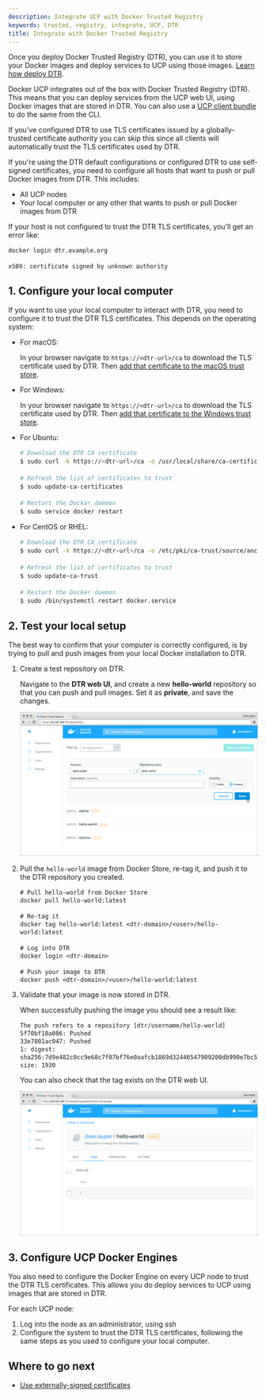 ```yaml
---
description: Integrate UCP with Docker Trusted Registry
keywords: trusted, registry, integrate, UCP, DTR
title: Integrate with Docker Trusted Registry
---
```


Once you deploy Docker Trusted Registry (DTR), you can use it to store your Docker
images and deploy services to UCP using those images.
[Learn how deploy DTR](/datacenter/dtr/2.1/guides/install/index.md).

Docker UCP integrates out of the box with Docker Trusted Registry (DTR).
This means that you can deploy services from the UCP web UI, using Docker
images that are stored in DTR. You can also use a
[UCP client bundle](../access-ucp/cli-based-access.md) to do the same from the
CLI.

If you've configured DTR to use TLS certificates issued by a globally-trusted
certificate authority you can skip this since all clients will automatically
trust the TLS certificates used by DTR.

If you're using the DTR default configurations or configured DTR to use
self-signed certificates, you need to configure all hosts that want to push
or pull Docker images from DTR. This includes:

* All UCP nodes
* Your local computer or any other that wants to push or pull Docker images from DTR

If your host is not configured to trust the DTR TLS certificates, you'll get an
error like:

```none
docker login dtr.example.org

x509: certificate signed by unknown authority
```

## 1. Configure your local computer

If you want to use your local computer to interact with DTR, you need to
configure it to trust the DTR TLS certificates. This depends on the operating
system:

* For macOS:

  In your browser navigate to `https://<dtr-url>/ca` to download the TLS
  certificate used by DTR. Then
  [add that certificate to the macOS trust store](https://support.apple.com/kb/PH18677?locale=en_US).

* For Windows:

  In your browser navigate to `https://<dtr-url>/ca` to download the TLS
  certificate used by DTR. Then
  [add that certificate to the Windows trust store](https://technet.microsoft.com/en-us/library/cc754841(v=ws.11).aspx).

* For Ubuntu:

  ```bash
  # Download the DTR CA certificate
  $ sudo curl -k https://<dtr-url>/ca -o /usr/local/share/ca-certificates/<dtr-domain-name>.crt

  # Refresh the list of certificates to trust
  $ sudo update-ca-certificates

  # Restart the Docker daemon
  $ sudo service docker restart
  ```

* For CentOS or RHEL:

  ```bash
  # Download the DTR CA certificate
  $ sudo curl -k https://<dtr-url>/ca -o /etc/pki/ca-trust/source/anchors/<dtr-domain-name>.crt

  # Refresh the list of certificates to trust
  $ sudo update-ca-trust

  # Restart the Docker daemon
  $ sudo /bin/systemctl restart docker.service
  ```

## 2. Test your local setup

The best way to confirm that your computer is correctly configured, is by
trying to pull and push images from your local Docker installation to DTR.

1.  Create a test repository on DTR.

    Navigate to the **DTR web UI**, and create a new **hello-world** repository
    so that you can push and pull images. Set it as **private**, and save
    the changes.

    ![](../images/dtr-integration-1.png)

2.  Pull the `hello-world` image from Docker Store, re-tag it, and push it to the
DTR repository you created.

    ```none
    # Pull hello-world from Docker Store
    docker pull hello-world:latest

    # Re-tag it
    docker tag hello-world:latest <dtr-domain>/<user>/hello-world:latest

    # Log into DTR
    docker login <dtr-domain>

    # Push your image to DTR
    docker push <dtr-domain>/<user>/hello-world:latest
    ```

3.  Validate that your image is now stored in DTR.

    When successfully pushing the image you should see a result like:

    ```none
    The push refers to a repository [dtr/username/hello-world]
    5f70bf18a086: Pushed
    33e7801ac047: Pushed
    1: digest: sha256:7d9e482c0cc9e68c7f07bf76e0aafcb1869d32446547909200db990e7bc5461a size: 1930
    ```

    You can also check that the tag exists on the DTR web UI.

    ![](../images/dtr-integration-2.png)


## 3. Configure UCP Docker Engines

You also need to configure the Docker Engine on every UCP node to trust the
DTR TLS certificates. This allows you do deploy services to UCP using images
that are stored in DTR.

For each UCP node:

1.  Log into the node as an administrator, using ssh
2.  Configure the system to trust the DTR TLS certificates, following the same
steps as you used to configure your local computer.


## Where to go next

* [Use externally-signed certificates](index.md)
